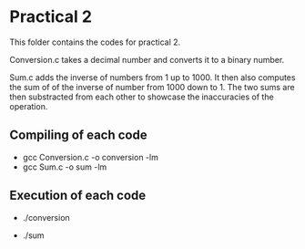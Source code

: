 # Practical 2

This folder contains the codes for practical 2.

Conversion.c takes a decimal number and converts it to a binary number.

Sum.c adds the inverse of numbers from 1 up to 1000. It then also computes
the sum of of the inverse of number from 1000 down to 1. The two sums are then
substracted from each other to showcase the inaccuracies of the operation.

## Compiling  of each code

* gcc Conversion.c -o conversion -lm
* gcc Sum.c -o sum -lm

## Execution of each code

* ./conversion


* ./sum



